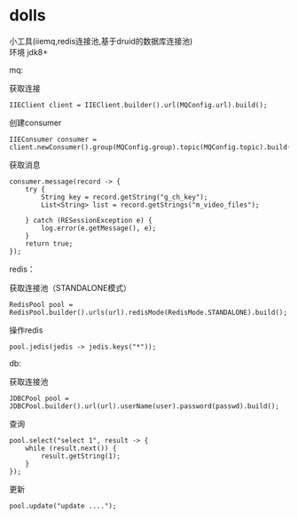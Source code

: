 # dolls
小工具(iiemq,redis连接池,基于druid的数据库连接池)  
环境 jdk8+

mq:

获取连接

    IIEClient client = IIEClient.builder().url(MQConfig.url).build();
创建consumer

    IIEConsumer consumer = client.newConsumer().group(MQConfig.group).topic(MQConfig.topic).build();
获取消息
    
    consumer.message(record -> {
        try {
            String key = record.getString("g_ch_key");
            List<String> list = record.getStrings("m_video_files");

        } catch (RESessionException e) {
            log.error(e.getMessage(), e);
        }
        return true;
    });

redis：

获取连接池（STANDALONE模式）
    
    RedisPool pool = RedisPool.builder().urls(url).redisMode(RedisMode.STANDALONE).build();
操作redis
    
    pool.jedis(jedis -> jedis.keys("*"));


db:

获取连接池

    JDBCPool pool = JDBCPool.builder().url(url).userName(user).password(passwd).build();
查询

    pool.select("select 1", result -> {
        while (result.next()) {
            result.getString(1);
        }
    });
更新

    pool.update("update ....");


